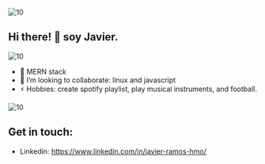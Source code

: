 ![10](https://user-images.githubusercontent.com/55170175/114474409-87dd6800-9bcc-11eb-9ca0-538bd30ae29b.png)

## Hi there! 👋 soy Javier.
![10](https://www.codewars.com/users/javierrh2812/badges/large) 

- 🔭 MERN stack
- 👯 I’m looking to collaborate: linux and javascript
- ⚡ Hobbies: create spotify playlist, play musical instruments, and football.



![10](https://user-images.githubusercontent.com/55170175/114474409-87dd6800-9bcc-11eb-9ca0-538bd30ae29b.png)


## Get in touch: 
* Linkedin: https://www.linkedin.com/in/javier-ramos-hmo/




